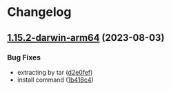 # Changelog

## [1.15.2-darwin-arm64](https://github.com/yamaya-masayuki/asdf-golang-aux/compare/v1.15.1-darwin-arm64...v1.15.2-darwin-arm64) (2023-08-03)


### Bug Fixes

* extracting by tar ([d2e0fef](https://github.com/yamaya-masayuki/asdf-golang-aux/commit/d2e0fef2f95c9af9a45d499403764f7a8ad34aa0))
* install command ([1b418c4](https://github.com/yamaya-masayuki/asdf-golang-aux/commit/1b418c4f74cb3c2b1339cfda4acab4486c0124a7))
